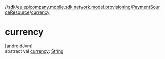 //[sdk](../../../index.md)/[eu.epicompany.mobile.sdk.network.model.provisioning](../index.md)/[PaymentSourceResource](index.md)/[currency](currency.md)

# currency

[androidJvm]\
abstract val [currency](currency.md): [String](https://kotlinlang.org/api/latest/jvm/stdlib/kotlin/-string/index.html)

